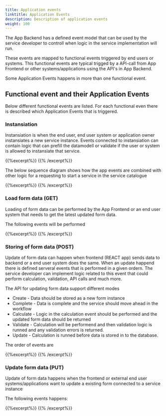 ```yaml
---
title: Application events
linktitle: Application Events
description: Description of application events
weight: 100
---
```




The App Backend has a defined event model that can be used by the service developer
to controll when logic in the service implementation will run.

These events are mapped to functional events triggered by end users or systems. This functional events are typical trigged by a API-call 
from App Frontend or other systems/applications using the API's in App Backend. 

Some Application Events happens in more than one functional event. 

## Functional event and their Application Events
Below different functional events are listed. For each functional even there is described which Application Events that is triggered.

### Instansiation
Instansiation is when the end user, end user system or application owner instansiates a new service instance.
Events connected to instansiation can contain logic that can prefill the datamodell
or validate if the user or system is allowed to instansiate that service.

{{%excerpt%}}
<object data="/architecture/application/altinn-apps/app/app-backend/app-events/swimlane_instansiation.svg" type="image/svg+xml" style="width: 100%;  max-width: 1300px;"></object>
{{% /excerpt%}}

The below sequence diagram shows how the app events are combined with other logic for a requesting to start a service in the service catalogue

{{%excerpt%}}
<object data="/architecture/application/altinn-apps/app/app-backend/app-events/instansiation_sequence.svg" type="image/svg+xml" style="width: 100%;  max-width: 1300px;"></object>
{{% /excerpt%}}


### Load form data (GET)
Loading of form data can be performed by the App Frontend or an end user system that needs to get
the latest updated form data. 

The following events will be performed

{{%excerpt%}}
<object data="/architecture/application/altinn-apps/app/app-backend/app-events/swimlane_getformdata.svg" type="image/svg+xml" style="width: 100%;  max-width: 1300px;"></object>
{{% /excerpt%}}



### Storing of form data (POST)
Update of form data can happen when frontend (REACT app) sends data to backend
or a end user system does the same. When an update happend there is defined serveral
events that is performed in a given ordern. The service developer can implement
logic related to this event that could perform calculation, validation, API calls and much more.

The API for updating form data support different modes

* Create - Data should be stored as a new form instance
* Complete - Data is complete and the service should move ahead in the workflow
* Calculate - Logic in the calculation event should be performed and the updated form data should be returned
* Validate - Calculation will be performend and then validation logic is runned and any validation errors is returned.
* Update - Calculation is runned before data is stored in to the database.

The order of events are

{{%excerpt%}}
<object data="/architecture/application/altinn-apps/app/app-backend/app-events/events_post.svg" type="image/svg+xml" style="width: 100%;  max-width: 300px;"></object>
{{% /excerpt%}}


### Update form data (PUT)
Update of form data happens when the frontend or external end user systems/applications 
want to update a existing form connected to a service instance

The following events happens:

{{%excerpt%}}
<object data="/architecture/application/altinn-apps/app/app-backend/app-events/swimlane_updateformdata.svg" type="image/svg+xml" style="width: 100%;  max-width: 1300px;"></object>
{{% /excerpt%}}

